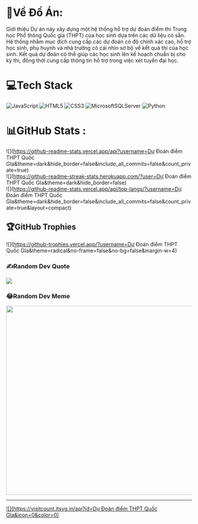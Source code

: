 
# 💫Về Đồ Án:
Giới thiệu
Dự án này xây dựng một hệ thống 
hỗ trợ dự đoán điểm thi Trung học
 Phổ thông Quốc gia (THPT) của học 
sinh dựa trên các dữ liệu có sẵn. 
Hệ thống nhằm mục đích cung cấp các 
dự đoán có độ chính xác cao, hỗ trợ 
học sinh, phụ huynh và nhà trường
 có cái nhìn sơ bộ về kết quả thi của 
học sinh. Kết quả dự đoán có thể giúp 
các học sinh lên kế hoạch chuẩn bị cho 
kỳ thi, đồng thời cung cấp thông tin hỗ 
trợ trong
 việc xét tuyển đại học.

# 💻Tech Stack
![JavaScript](https://img.shields.io/badge/javascript-%23323330.svg?style=for-the-badge&logo=javascript&logoColor=%23F7DF1E) ![HTML5](https://img.shields.io/badge/html5-%23E34F26.svg?style=for-the-badge&logo=html5&logoColor=white) ![CSS3](https://img.shields.io/badge/css3-%231572B6.svg?style=for-the-badge&logo=css3&logoColor=white) ![MicrosoftSQLServer](https://img.shields.io/badge/Microsoft%20SQL%20Sever-CC2927?style=for-the-badge&logo=microsoft%20sql%20server&logoColor=white) ![Python](https://img.shields.io/badge/python-3670A0?style=for-the-badge&logo=python&logoColor=ffdd54)
# 📊GitHub Stats :
![](https://github-readme-stats.vercel.app/api?username=Dự Đoán điểm THPT Quốc GIa&theme=dark&hide_border=false&include_all_commits=false&count_private=true)<br/>
![](https://github-readme-streak-stats.herokuapp.com/?user=Dự Đoán điểm THPT Quốc GIa&theme=dark&hide_border=false)<br/>
![](https://github-readme-stats.vercel.app/api/top-langs/?username=Dự Đoán điểm THPT Quốc GIa&theme=dark&hide_border=false&include_all_commits=false&count_private=true&layout=compact)

## 🏆GitHub Trophies
![](https://github-trophies.vercel.app/?username=Dự Đoán điểm THPT Quốc GIa&theme=radical&no-frame=false&no-bg=false&margin-w=4)

### ✍️Random Dev Quote
![](https://quotes-github-readme.vercel.app/api?type=horizontal&theme=radical)

### 😂Random Dev Meme
<img src="https://random-memer.herokuapp.com/" width="512px"/>

---
[![](https://visitcount.itsvg.in/api?id=Dự Đoán điểm THPT Quốc GIa&icon=0&color=0)](https://visitcount.itsvg.in)
